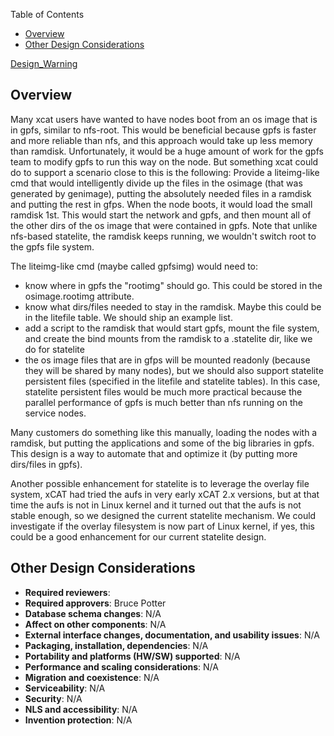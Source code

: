 <!-- START doctoc generated TOC please keep comment here to allow auto update -->
<!-- DON'T EDIT THIS SECTION, INSTEAD RE-RUN doctoc TO UPDATE -->
Table of Contents

- [Overview](#overview)
- [Other Design Considerations](#other-design-considerations)

<!-- END doctoc generated TOC please keep comment here to allow auto update -->

[Design_Warning](Design_Warning)


## Overview

Many xcat users have wanted to have nodes boot from an os image that is in gpfs, similar to nfs-root. This would be beneficial because gpfs is faster and more reliable than nfs, and this approach would take up less memory than ramdisk. Unfortunately, it would be a huge amount of work for the gpfs team to modify gpfs to run this way on the node. But something xcat could do to support a scenario close to this is the following: Provide a liteimg-like cmd that would intelligently divide up the files in the osimage (that was generated by genimage), putting the absolutely needed files in a ramdisk and putting the rest in gfps. When the node boots, it would load the small ramdisk 1st. This would start the network and gpfs, and then mount all of the other dirs of the os image that were contained in gpfs. Note that unlike nfs-based statelite, the ramdisk keeps running, we wouldn't switch root to the gpfs file system. 

The liteimg-like cmd (maybe called gpfsimg) would need to: 

  * know where in gpfs the "rootimg" should go. This could be stored in the osimage.rootimg attribute. 
  * know what dirs/files needed to stay in the ramdisk. Maybe this could be in the litefile table. We should ship an example list. 
  * add a script to the ramdisk that would start gpfs, mount the file system, and create the bind mounts from the ramdisk to a .statelite dir, like we do for statelite 
  * the os image files that are in gfps will be mounted readonly (because they will be shared by many nodes), but we should also support statelite persistent files (specified in the litefile and statelite tables). In this case, statelite persistent files would be much more practical because the parallel performance of gpfs is much better than nfs running on the service nodes. 

Many customers do something like this manually, loading the nodes with a ramdisk, but putting the applications and some of the big libraries in gpfs. This design is a way to automate that and optimize it (by putting more dirs/files in gpfs). 

Another possible enhancement for statelite is to leverage the overlay file system, xCAT had tried the aufs in very early xCAT 2.x versions, but at that time the aufs is not in Linux kernel and it turned out that the aufs is not stable enough, so we designed the current statelite mechanism. We could investigate if the overlay filesystem is now part of Linux kernel, if yes, this could be a good enhancement for our current statelite design. 

## Other Design Considerations

  * **Required reviewers**: 
  * **Required approvers**: Bruce Potter 
  * **Database schema changes**: N/A 
  * **Affect on other components**: N/A 
  * **External interface changes, documentation, and usability issues**: N/A 
  * **Packaging, installation, dependencies**: N/A 
  * **Portability and platforms (HW/SW) supported**: N/A 
  * **Performance and scaling considerations**: N/A 
  * **Migration and coexistence**: N/A 
  * **Serviceability**: N/A 
  * **Security**: N/A 
  * **NLS and accessibility**: N/A 
  * **Invention protection**: N/A 
